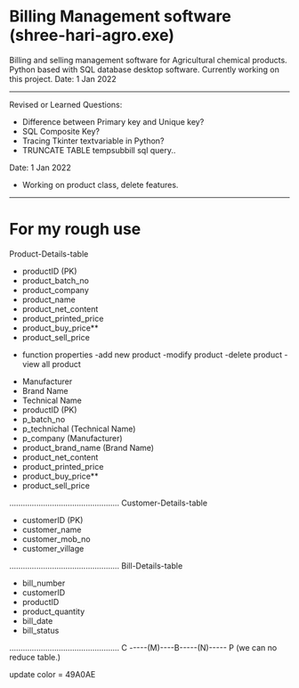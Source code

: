# Billing Management software (shree-hari-agro.exe)
Billing and selling management software for Agricultural chemical products. Python based with SQL database desktop software. Currently working on this project. Date: 1 Jan 2022

---------------------------------------------------------------------------------------------
Revised or Learned Questions:

* Difference between Primary key and Unique key?
* SQL Composite Key?
* Tracing Tkinter textvariable in Python?
* TRUNCATE TABLE tempsubbill sql query..


Date: 1 Jan 2022
* Working on product class, delete features.

---------------------------------------------------------------------------------------------

# For my rough use

Product-Details-table
- productID (PK)
- product_batch_no
- product_company
- product_name
- product_net_content
- product_printed_price
- product_buy_price**
- product_sell_price

* function properties
-add new product
-modify product
-delete product
-view all product


- Manufacturer
- Brand Name
- Technical Name
- productID (PK)
- p_batch_no
- p_technichal (Technical Name)
- p_company (Manufacturer)
- product_brand_name (Brand Name)
- product_net_content
- product_printed_price
- product_buy_price**
- product_sell_price

.................................................
Customer-Details-table

- customerID (PK)
- customer_name
- customer_mob_no
- customer_village

.................................................
Bill-Details-table

- bill_number
- customerID
- productID
- product_quantity
- bill_date
- bill_status

.................................................
C -----(M)----B-----(N)----- P (we can no reduce table.)

update color = 49A0AE




































